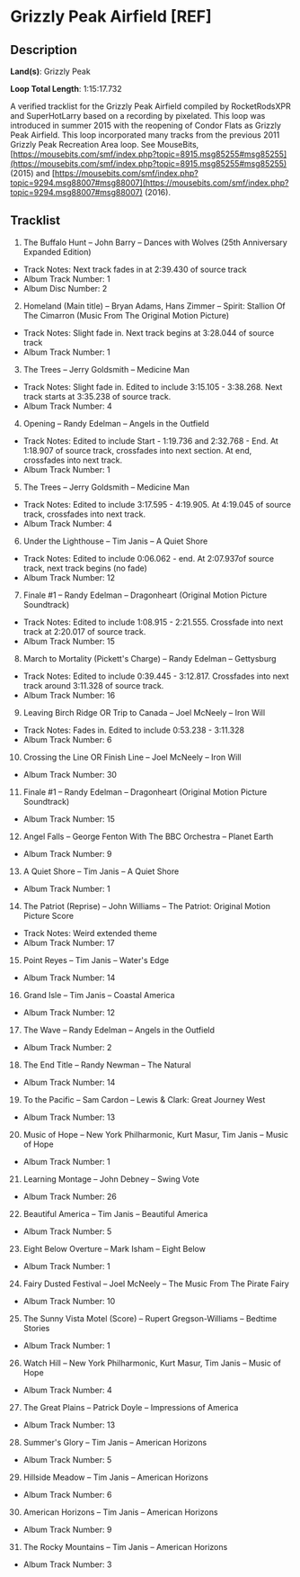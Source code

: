 # Grizzly Peak Airfield [REF]

## Description

**Land(s)**: Grizzly Peak

**Loop Total Length**: 1:15:17.732

A verified tracklist for the Grizzly Peak Airfield compiled by RocketRodsXPR and SuperHotLarry based on a recording by pixelated. This loop was introduced in summer 2015 with the reopening of Condor Flats as Grizzly Peak Airfield. This loop incorporated many tracks from the previous 2011 Grizzly Peak Recreation Area loop. See MouseBits, [https://mousebits.com/smf/index.php?topic=8915.msg85255#msg85255](https://mousebits.com/smf/index.php?topic=8915.msg85255#msg85255) (2015) and [https://mousebits.com/smf/index.php?topic=9294.msg88007#msg88007](https://mousebits.com/smf/index.php?topic=9294.msg88007#msg88007) (2016).

## Tracklist

1. The Buffalo Hunt – John Barry – Dances with Wolves (25th Anniversary Expanded Edition)
- Track Notes: Next track fades in at 2:39.430 of source track
- Album Track Number: 1
- Album Disc Number: 2

2. Homeland (Main title) – Bryan Adams, Hans Zimmer – Spirit: Stallion Of The Cimarron (Music From The Original Motion Picture)
- Track Notes: Slight fade in. Next track begins at 3:28.044 of source track
- Album Track Number: 1

3. The Trees – Jerry Goldsmith – Medicine Man
- Track Notes: Slight fade in. Edited to include 3:15.105 - 3:38.268. Next track starts at 3:35.238 of source track.
- Album Track Number: 4

4. Opening – Randy Edelman – Angels in the Outfield
- Track Notes: Edited to include Start - 1:19.736 and 2:32.768 - End. At 1:18.907 of source track, crossfades into next section. At end, crossfades into next track.
- Album Track Number: 1

5. The Trees – Jerry Goldsmith – Medicine Man
- Track Notes: Edited to include 3:17.595 - 4:19.905. At 4:19.045 of source track, crossfades into next track.
- Album Track Number: 4

6. Under the Lighthouse – Tim Janis – A Quiet Shore
- Track Notes: Edited to include 0:06.062 - end. At 2:07.937of source track, next track begins (no fade)
- Album Track Number: 12

7. Finale #1 – Randy Edelman – Dragonheart (Original Motion Picture Soundtrack)
- Track Notes: Edited to include 1:08.915 - 2:21.555. Crossfade into next track at 2:20.017 of source track.
- Album Track Number: 15

8. March to Mortality (Pickett's Charge) – Randy Edelman – Gettysburg
- Track Notes: Edited to include 0:39.445 - 3:12.817. Crossfades into next track around 3:11.328 of source track.
- Album Track Number: 16

9. Leaving Birch Ridge OR Trip to Canada – Joel McNeely – Iron Will
- Track Notes: Fades in. Edited to include 0:53.238 - 3:11.328
- Album Track Number: 6

10. Crossing the Line OR Finish Line – Joel McNeely – Iron Will
- Album Track Number: 30

11. Finale #1 – Randy Edelman – Dragonheart (Original Motion Picture Soundtrack)
- Album Track Number: 15

12. Angel Falls – George Fenton With The BBC Orchestra – Planet Earth
- Album Track Number: 9

13. A Quiet Shore – Tim Janis – A Quiet Shore
- Album Track Number: 1

14. The Patriot (Reprise) – John Williams – The Patriot: Original Motion Picture Score
- Track Notes: Weird extended theme
- Album Track Number: 17

15. Point Reyes – Tim Janis – Water's Edge
- Album Track Number: 14

16. Grand Isle – Tim Janis – Coastal America
- Album Track Number: 12

17. The Wave – Randy Edelman – Angels in the Outfield
- Album Track Number: 2

18. The End Title – Randy Newman – The Natural
- Album Track Number: 14

19. To the Pacific – Sam Cardon – Lewis & Clark: Great Journey West
- Album Track Number: 13

20. Music of Hope – New York Philharmonic, Kurt Masur, Tim Janis – Music of Hope
- Album Track Number: 1

21. Learning Montage – John Debney – Swing Vote
- Album Track Number: 26

22. Beautiful America – Tim Janis – Beautiful America
- Album Track Number: 5

23. Eight Below Overture – Mark Isham – Eight Below
- Album Track Number: 1

24. Fairy Dusted Festival – Joel McNeely – The Music From The Pirate Fairy
- Album Track Number: 10

25. The Sunny Vista Motel (Score) – Rupert Gregson-Williams – Bedtime Stories
- Album Track Number: 1

26. Watch Hill – New York Philharmonic, Kurt Masur, Tim Janis – Music of Hope
- Album Track Number: 4

27. The Great Plains – Patrick Doyle – Impressions of America
- Album Track Number: 13

28. Summer's Glory – Tim Janis – American Horizons
- Album Track Number: 5

29. Hillside Meadow – Tim Janis – American Horizons
- Album Track Number: 6

30. American Horizons – Tim Janis – American Horizons
- Album Track Number: 9

31. The Rocky Mountains – Tim Janis – American Horizons
- Album Track Number: 3
